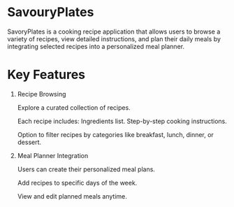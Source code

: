 # SavouryPlates

SavoryPlates is a cooking recipe application that allows users to browse a variety of recipes, view detailed instructions, and plan their daily meals by integrating selected recipes into a personalized meal planner.




# Key Features

1. Recipe Browsing

    Explore a curated collection of recipes.

    Each recipe includes:
        Ingredients list.
        Step-by-step cooking instructions.

    Option to filter recipes by categories like breakfast, lunch, dinner, or dessert.
    
2. Meal Planner Integration

    Users can create their personalized meal plans.

    Add recipes to specific days of the week.

    View and edit planned meals anytime.